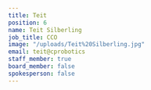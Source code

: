 ```yaml
---
title: Teit
position: 6
name: Teit Silberling
job_title: CCO
image: "/uploads/Teit%20Silberling.jpg"
email: teit@cprobotics
staff_member: true
board_member: false
spokesperson: false
---
```


